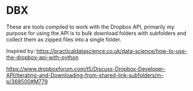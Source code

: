 # DBX
These are tools compiled to work with the Dropbox API, primarily my purpose for using the API is to bulk download folders with subfolders and collect them as zipped files into a single folder.

Inspired by:
https://practicaldatascience.co.uk/data-science/how-to-use-the-dropbox-api-with-python

https://www.dropboxforum.com/t5/Discuss-Dropbox-Developer-API/Iterating-and-Downloading-from-shared-link-subfolders/m-p/368500#M779

